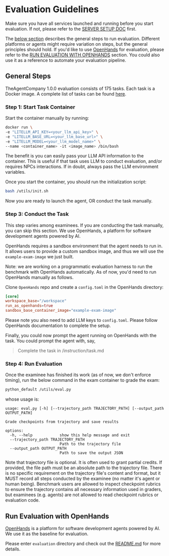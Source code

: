 # Evaluation Guidelines

Make sure you have all services launched and running before you start evaluation. If not,
please refer to the [SERVER SETUP DOC](./SETUP.md) first.

The [below section](#general-steps) describes the general steps to run evaluation. Different platforms
or agents might require variation on steps, but the general principles should hold. If you'd like to use
[OpenHands](https://github.com/All-Hands-AI/OpenHands) for evaluation, please refer to the [RUN EVALUATION WITH OPENHANDS](#run-evaluation-with-openhands)
section. You could also use it as a reference to automate your evaluation pipeline.

## General Steps

TheAgentCompany 1.0.0 evaluation consists of 175 tasks. Each task is a Docker image.
A complete list of tasks can be found [here](../workspaces/README.md).

### Step 1: Start Task Container

Start the container manually by running:

```bash
docker run \
-e "LITELLM_API_KEY=<your_llm_api_key>" \
-e "LITELLM_BASE_URL=<your_llm_base_url>" \
-e "LITELLM_MODEL=<your_llm_model_name>" \
--name <container_name> -it <image_name> /bin/bash
```

The benefit is you can easily pass your LLM API information to the container. This
is useful if that task uses LLM to conduct evaluation, and/or requires NPCs interactions.
If in doubt, always pass the LLM environment variables.

Once you start the container, you should run the initialization script:

```bash
bash /utils/init.sh
```

Now you are ready to launch the agent, OR conduct the task manually.


### Step 3: Conduct the Task

This step varies among examinees. If you are conducting the task manually,
you can skip this section. We use OpenHands, a platform for software development
agents powered by AI.

OpenHands requires a sandbox environment that the agent needs to run in. It allows
users to provide a custom sandbox image, and thus we will use the `example-exam-image`
we just built.

Note: we are working on a programmatic evaluation harness to run
the benchmark with OpenHands automatically. As of now, you'd need
to run OpenHands manually as follows.

Clone `OpenHands` repo and create a `config.toml` in the OpenHands directory:

```toml
[core]
workspace_base="/workspace"
run_as_openhands=true
sandbox_base_container_image="example-exam-image"
```

Please note you also need to add LLM keys to `config.toml`. Please follow OpenHands
documentation to complete the setup.

Finally, you could now prompt the agent running on OpenHands with the task.
You could prompt the agent with, say,

> Complete the task in /instruction/task.md


### Step 4: Run Evaluation

Once the examinee has finished its work (as of now, we don't enforce timing),
run the below command in the exam container to grade the exam:

```bash
python_default /utils/eval.py
```

whose usage is:

```
usage: eval.py [-h] [--trajectory_path TRAJECTORY_PATH] [--output_path OUTPUT_PATH]

Grade checkpoints from trajectory and save results

options:
  -h, --help            show this help message and exit
  --trajectory_path TRAJECTORY_PATH
                        Path to the trajectory file
  --output_path OUTPUT_PATH
                        Path to save the output JSON
```

Note that trajectory file is optional. It is often used to grant partial credits.
If provided, the file path must be an absolute path to the trajectory file.
There is no specific requirement on the trajectory file's content and format,
but it MUST record all steps conducted by the examinee (no matter it's agent or
human being). Benchmark users are allowed to inspect checkpoint rubrics to ensure
the trajectory contains all necessary information used in graders, but examinees
(e.g. agents) are not allowed to read checkpoint rubrics or evaluation code.


## Run Evaluation with OpenHands

[OpenHands](https://github.com/All-Hands-AI/OpenHands) is a platform for software development agents powered by AI. We use it as the baseline for evaluation.

Please enter `evaluation` directory and check out the [README.md](../evaluation/README.md) for more details.

